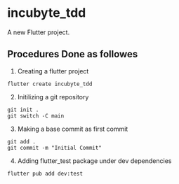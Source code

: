 # incubyte_tdd

A new Flutter project.

## Procedures Done as followes 

1. Creating a flutter project 
```
flutter create incubyte_tdd
```

2. Initilizing a git repository 
```
git init . 
git switch -C main  
```

3. Making a base commit as first commit 
```
git add . 
git commit -m "Initial Commit"
```

4. Adding flutter_test package under dev dependencies 
```
flutter pub add dev:test
```
